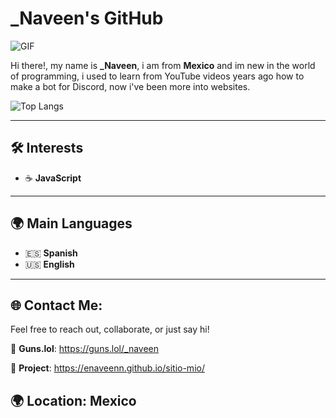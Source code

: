 # _Naveen's GitHub

![GIF](https://media1.tenor.com/m/DLcMGDEDLaYAAAAd/cat-fall.gif)

Hi there!, my name is **_Naveen**, i am from **Mexico** and im new in the world of programming, i used to learn from YouTube videos years ago how to make a bot for Discord, now i've been more into websites.

![Top Langs](https://github-readme-stats.vercel.app/api/top-langs/?username=eNaveenn)

---

## 🛠️ Interests

- ☕ **JavaScript**

---
## 🌍 Main Languages

- 🇪🇸 **Spanish**
- 🇺🇸 **English**

---
## 🌐 Contact Me:
Feel free to reach out, collaborate, or just say hi!

👀 **Guns.lol**: https://guns.lol/_naveen

💼 **Project**: https://enaveenn.github.io/sitio-mio/

🌍 **Location**: Mexico
---
